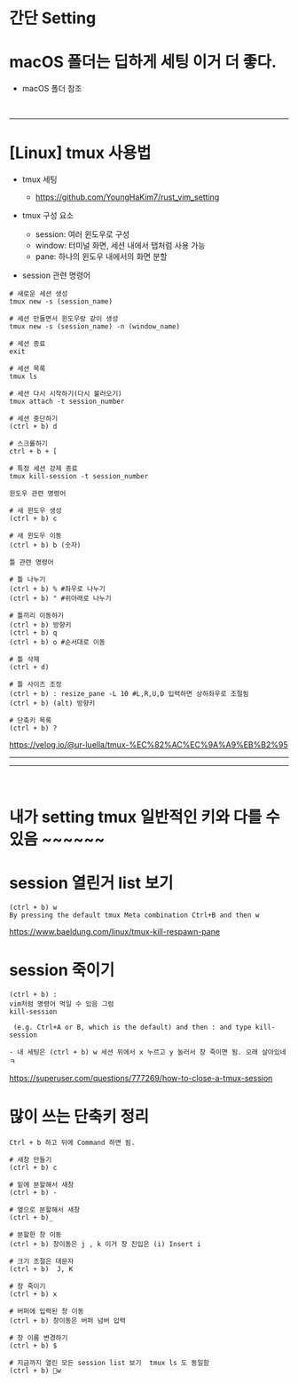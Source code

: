 # 간단 Setting


# macOS 폴더는 딥하게 세팅 이거 더 좋다. 

- macOS 폴더 참조

<br>

<hr>

# [Linux] tmux 사용법 

- tmux 세팅
  - https://github.com/YoungHaKim7/rust_vim_setting

- tmux 구성 요소

  - session: 여러 윈도우로 구성
  - window: 터미널 화면, 세션 내에서 탭처럼 사용 가능
  - pane: 하나의 윈도우 내에서의 화면 분할

- session 관련 명령어

```
# 새로운 세션 생성
tmux new -s (session_name)

# 세션 만들면서 윈도우랑 같이 생성
tmux new -s (session_name) -n (window_name)

# 세션 종료
exit

# 세션 목록
tmux ls

# 세션 다시 시작하기(다시 불러오기)
tmux attach -t session_number

# 세션 중단하기
(ctrl + b) d

# 스크롤하기
ctrl + b + [

# 특정 세션 강제 종료
tmux kill-session -t session_number

윈도우 관련 명령어

# 새 윈도우 생성
(ctrl + b) c

# 새 윈도우 이동
(ctrl + b) b (숫자)

틀 관련 명령어

# 틀 나누기
(ctrl + b) % #좌우로 나누기
(ctrl + b) " #위아래로 나누기

# 틀끼리 이동하기
(ctrl + b) 방향키
(ctrl + b) q
(ctrl + b) o #순서대로 이동

# 틀 삭제
(ctrl + d)

# 틀 사이즈 조정
(ctrl + b) : resize_pane -L 10 #L,R,U,D 입력하면 상하좌우로 조절됨
(ctrl + b) (alt) 방향키

# 단축키 목록
(ctrl + b) ?
```

https://velog.io/@ur-luella/tmux-%EC%82%AC%EC%9A%A9%EB%B2%95


<hr>

<hr>

<br>

# 내가 setting tmux 일반적인 키와 다를 수 있음 ~~~~~~

# session 열린거 list 보기

```
(ctrl + b) w
By pressing the default tmux Meta combination Ctrl+B and then w
```
https://www.baeldung.com/linux/tmux-kill-respawn-pane

# session 죽이기

```
(ctrl + b) :
vim처럼 명령어 먹일 수 있음 그럼
kill-session

 (e.g. Ctrl+A or B, which is the default) and then : and type kill-session

- 내 세팅은 (ctrl + b) w 세션 위에서 x 누르고 y 눌러서 창 죽이면 됨. 오래 살아있네 ㅋ
```

https://superuser.com/questions/777269/how-to-close-a-tmux-session

# 많이 쓰는 단축키 정리

```
Ctrl + b 하고 뒤에 Command 하면 됨.

# 새창 만들기
(ctrl + b) c

# 밑에 분할해서 새창
(ctrl + b) -

# 옆으로 분할해서 새창
(ctrl + b)_

# 분할한 창 이동
(ctrl + b) 창이동은 j , k 이거 창 진입은 (i) Insert i

# 크기 조절은 대문자
(ctrl + b)  J, K

# 창 죽이기
(ctrl + b) x 

# 버퍼에 입력된 창 이동
(ctrl + b) 창이동은 버퍼 넘버 입력

# 창 이름 변경하기
(ctrl + b) $

# 지금까지 열린 모든 session list 보기  tmux ls 도 동일함
(ctrl + b) w
```

